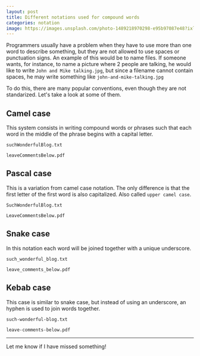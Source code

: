 ```yaml
---
layout: post
title: Different notations used for compound words
categories: notation
image: https://images.unsplash.com/photo-1489218970298-e95b97087e48?ixlib=rb-0.3.5&ixid=eyJhcHBfaWQiOjEyMDd9&s=f6ab81853549dbd758c93e4f26986923&auto=format&fit=crop&w=1489&q=80
---
```


Programmers usually have a problem when they have to use more than one word to describe something, but they are not allowed to use spaces or punctuation signs. An example of this would be to name files. If someone wants, for instance, to name a picture where 2 people are talking, he would like to write `John and Mike talking.jpg`, but since a filename cannot contain spaces, he may write something like `john-and-mike-talking.jpg`

To do this, there are many popular conventions, even though they are not standarized. Let's take a look at some of them.

## Camel case

This system consists in writing compound words or phrases such that each word in the middle of the phrase begins with a capital letter.

`suchWonderfulBlog.txt`

`leaveCommentsBelow.pdf`

## Pascal case

This is a variation from camel case notation. The only difference is that the first letter of the first word is also capitalized. Also called `upper camel case`.

`SuchWonderfulBlog.txt`

`LeaveCommentsBelow.pdf`

## Snake case

In this notation each word will be joined together with a unique underscore.

`such_wonderful_blog.txt`

`leave_comments_below.pdf`

## Kebab case

This case is similar to snake case, but instead of using an underscore, an hyphen is used to join words together.

`such-wonderful-blog.txt`

`leave-comments-below.pdf`

---

Let me know if I have missed something!
